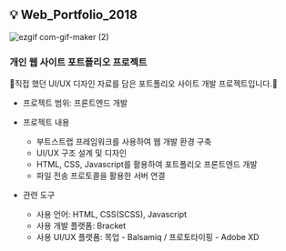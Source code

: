 ## :bulb: Web_Portfolio_2018

![ezgif com-gif-maker (2)](https://user-images.githubusercontent.com/23302973/102874928-7c7ff880-4486-11eb-97af-a841a43f8104.gif)

### 개인 웹 사이트 포트폴리오 프로젝트

:art:직접 했던 UI/UX 디자인 자료를 담은 포트폴리오 사이트 개발 프로젝트입니다.:art:

* 프로젝트 범위: 프론트엔드 개발

* 프로젝트 내용
  - 부트스트랩 프레임워크를 사용하여 웹 개발 환경 구축
  - UI/UX 구조 설계 및 디자인
  - HTML, CSS, Javascript를 활용하여 포트폴리오 프론트엔드 개발
  - 파일 전송 프로토콜을 활용한 서버 연결

* 관련 도구
  - 사용 언어: HTML, CSS(SCSS), Javascript
  - 사용 개발 플랫폼: Bracket
  - 사용 UI/UX 플랫폼: 목업 - Balsamiq / 프로토타이핑 - Adobe XD
